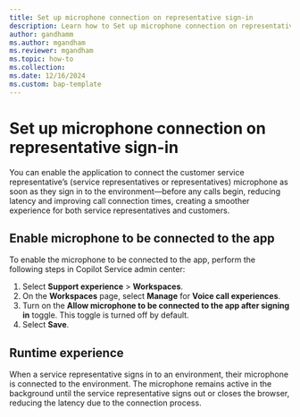 ```yaml
---
title: Set up microphone connection on representative sign-in
description: Learn how to Set up microphone connection on representative sign-in in Customer Service and Contact Center.
author: gandhamm
ms.author: mgandham
ms.reviewer: mgandham
ms.topic: how-to 
ms.collection: 
ms.date: 12/16/2024
ms.custom: bap-template 
---
```


# Set up microphone connection on representative sign-in

You can enable the application to connect the customer service representative’s (service representatives or representatives) microphone as soon as they sign in to the environment—before any calls begin, reducing latency and improving call connection times, creating a smoother experience for both service representatives and customers.

## Enable microphone to be connected to the app

To enable the microphone to be connected to the app, perform the following steps in Copilot Service admin center:

1. Select **Support experience** > **Workspaces**.
1. On the **Workspaces** page, select **Manage** for **Voice call experiences**.
1. Turn on the **Allow microphone to be connected to the app after signing in** toggle. This toggle is turned off by default.
1. Select **Save**.


## Runtime experience

When a service representative signs in to an environment, their microphone is connected to the environment. The microphone remains active in the background until the service representative signs out or closes the browser, reducing the latency due to the connection process.


